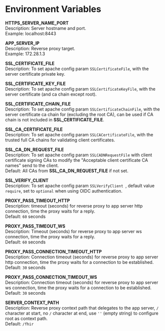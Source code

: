 # Environment Variables

**HTTPS_SERVER_NAME_PORT**  
Description: Server hostname and port.  
Example: localhost:8443

**APP_SERVER_IP**  
Description: Reverse proxy target.  
Example: 172.28.1.3

**SSL_CERTIFICATE_FILE**  
Description: To set apache config param `SSLCertificateFile`, with the server certificate private key.  

**SSL_CERTIFICATE_KEY_FILE**  
Description: To set apache config param `SSLCertificateKeyFile`, with the server certificate (and ca chain except root).  

**SSL_CERTIFICATE_CHAIN_FILE**  
Description: To set apache config param `SSLCertificateChainFile`, with the server certificate ca chain for (excluding the root CA), can be used if CA chain is not included in **SSL_CERTIFICATE_FILE**.  

**SSL_CA_CERTIFICATE_FILE**  
Description: To set apache config param `SSLCACertificateFile`, with the trusted full CA chains for validating client certificates.  

**SSL_CA_DN_REQUEST_FILE**  
Description: To set apache config param `SSLCADNRequestFile` with client certificate signing CAs to modify the "Acceptable client certificate CA names" send to the client.  
Default: All CAs from **SSL_CA_DN_REQUEST_FILE** if not set.  

**SSL_VERIFY_CLIENT**  
Description: To set apache config param `SSLVerifyClient `, default value `require`, set to `optional` when using OIDC authentication.  

**PROXY_PASS_TIMEOUT_HTTP**  
Description: timeout (seconds) for reverse proxy to app server http connection, time the proxy waits for a reply.  
Default: `60` seconds  

**PROXY_PASS_TIMEOUT_WS**  
Description: Timeout (seconds) for reverse proxy to app server ws connection, time the proxy waits for a reply.  
Default: `60` seconds  

**PROXY_PASS_CONNECTION_TIMEOUT_HTTP**  
Description: Connection timeout (seconds) for reverse proxy to app server http connection, time the proxy waits for a connection to be established.  
Default: `30` seconds  

**PROXY_PASS_CONNECTION_TIMEOUT_WS**  
Description: Connection timeout (seconds) for reverse proxy to app server ws connection, time the proxy waits for a connection to be established.  
Default: `30` seconds  

**SERVER_CONTEXT_PATH**  
Description: Reverse proxy context path that delegates to the app server, `/` character at start, no `/` character at end, use `''` (empty string) to configure root as context path.  
Default: `/fhir`